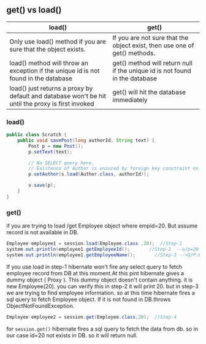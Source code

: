 ## get() vs load()

|load()|get()|
|---|---|
|Only use load() method if you are sure that the object exists.|If you are not sure that the object exist, then use one of get() methods.|
|load() method will throw an exception if the unique id is not found in the database|get() method will return null if the unique id is not found in the database|
|load() just returns a proxy by default and database won't be hit until the proxy is first invoked|get() will hit the database immediately|

### load()
```java
public class Scratch {
    public void savePost(long authorId, String text) {
        Post p = new Post();
        p.setText(text);

        // No SELECT query here. 
        // Existence of Author is ensured by foreign key constraint on Post.
        p.setAuthor(s.load(Author.class, authorId));

        s.save(p);
    }
}
```

### get()
if you are trying to load /get Employee object where empid=20. But assume record is not available in DB.
```java
Employee employee1 = session.load(Employee.class ,20);  //Step-1
system.out.println(employee1.getEmployeeId();       //Step-2  --o/p=20
system.out.println(employee1.getEmployeeName();       //Step-3 -->O/P:ObjectNotFoundException
```
If you use load in step-1 hibernate won't fire any select query to fetch employee record from DB at this moment.At this pint hibernate gives a dummy object ( Proxy ). This dummy object doesn't contain anything. it is new Employee(20). you can verify this in step-2 it will print 20. but in step-3 we are trying to find employee information. so at this time hibernate fires a sql query to fetch Employee object. If it is not found in DB.throws ObjectNotFoundException.
```java
Employee employee2 = session.get(Employee.class,20);  //Step-4
```
for `session.get()` hibernate fires a sql query to fetch the data from db. so in our case id=20 not exists in DB. so it will return null.
